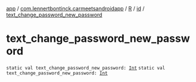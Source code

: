 [app](../../../index.md) / [com.lennertbontinck.carmeetsandroidapp](../../index.md) / [R](../index.md) / [id](index.md) / [text_change_password_new_password](./text_change_password_new_password.md)

# text_change_password_new_password

`static val text_change_password_new_password: `[`Int`](https://kotlinlang.org/api/latest/jvm/stdlib/kotlin/-int/index.html)
`static val text_change_password_new_password: `[`Int`](https://kotlinlang.org/api/latest/jvm/stdlib/kotlin/-int/index.html)